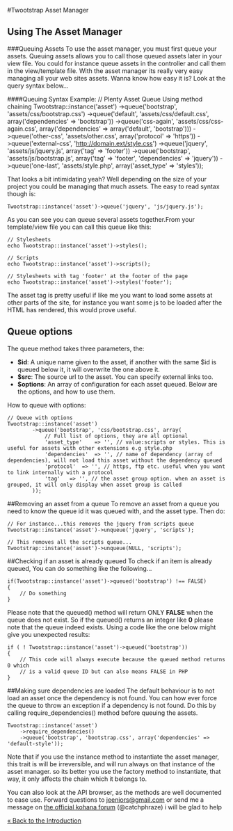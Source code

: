 #Twootstrap Asset Manager
## Using The Asset Manager

###Queuing Assets
To use the asset manager, you must first queue your assets. Queuing assets allows
you to call those queued assets later in your view file. You could for instance
queue assets in the controller and call them in the view/template file.
With the asset manager its really very easy managing all your web sites assets.
Wanna know how easy it is? Look at the query syntax below...

####Queuing Syntax Example:
	  // Plenty Asset Queue Using method chaining
	  Twootstrap::instance('asset')
	 		->queue('bootstrap', 'assets/css/bootstrap.css')
	 		->queue('default', 'assets/css/default.css', array('dependencies' => 'bootstrap'))
	 		->queue('css-again', 'assets/css/css-again.css', array('dependencies' => array('default', 'bootstrap')))
	 		->queue('other-css', 'assets/other.css', array('protocol' => 'https'))
	 		->queue('external-css', 'http://domain.ext/style.css')
	 		->queue('jquery', 'assets/js/jquery.js', array('tag' => 'footer'))
	 		->queue('bootstrap', 'assets/js/bootstrap.js', array('tag' => 'footer', 'dependencies' => 'jquery'))
	 		->queue('one-last', 'assets/style.php', array('asset_type' => 'styles'));

That looks a bit intimidating yeah? Well depending on the size of your project you could be managing that much assets.
The easy to read syntax though is:

	Twootstrap::instance('asset')->queue('jquery', 'js/jquery.js');

As you can see you can queue several assets together.From your template/view file you can call this queue like this:

    // Stylesheets
    echo Twootstrap::instance('asset')->styles();

    // Scripts
    echo Twootstrap::instance('asset')->scripts();

    // Stylesheets with tag 'footer' at the footer of the page
    echo Twootstrap::instance('asset')->styles('footer');

The asset tag is pretty useful if like me you want to load some assets at other parts of the site, for instance you want some js to be loaded after the HTML has rendered, this would prove useful.

## Queue options
The queue method takes three parameters, the:

 - **$id**: A unique name given to the asset, if another with the same $id is queued below it, it will overwrite the one above it.
 - **$src**: The source url to the asset. You can specify external links too.
 - **$options**: An array of configuration for each asset queued. Below are the options, and how to use them.

How to queue with options:

    // Queue with options
    Twootstrap::instance('asset')
			->queue('bootstrap', 'css/bootstrap.css', array(
				// Full list of options, they are all optional
				'asset_type'	=> '', // value:scripts or styles. This is useful for assets with other extensions e.g style.php
				'dependencies'	=> '', // name of dependency (array of dependencies), will not load this asset without the dependency queued
				'protocol'	=> '', // https, ftp etc. useful when you want to link internally with a protocol
				'tag'	=> '', // the asset group option. when an asset is grouped, it will only display when asset group is called
			));

##Removing an asset from a queue
To remove an asset from a queue you need to know the queue id it was queued with, and the asset type. Then do:

    // For instance...this removes the jquery from scripts queue
    Twootstrap::instance('asset')->unqueue('jquery', 'scripts');

	// This removes all the scripts queue...
	Twootstrap::instance('asset')->unqueue(NULL, 'scripts');

##Checking if an asset is already queued
To check if an item is already queued, You can do something like the following...

    if(Twootstrap::instance('asset')->queued('bootstrap') !== FALSE)
	{
		// Do something
	}

Please note that the queued() method will return ONLY **FALSE** when the queue does not exist. So if the queued() returns an integer like **0** please note that the queue indeed exists. Using a code like the one below might give you unexpected results:

    if ( ! Twootstrap::instance('asset')->queued('bootstrap'))
	{
		// This code will always execute because the queued method returns 0 which
		// is a valid queue ID but can also means FALSE in PHP
	}

##Making sure dependencies are loaded
The default behaviour is to not load an asset once the dependency is not found. You can how ever force the queue
to throw an exception if a dependency is not found. Do this by calling require_dependencies() method before queuing the
assets.

    Twootstrap::instance('asset')
		->require_dependencies()
		->queue('bootstrap', 'bootstrap.css', array('dependencies' => 'default-style'));

Note that if you use the instance method to instantiate the asset manager, this trait is will be irreversible,
and will run always on that instance of the asset manager. so its
better you use the factory method to instantiate, that way, it only affects the chain which it belongs to.

You can also look at the API browser, as the methods are well documented to ease use. Forward questions to
jeeniors@gmail.com or send me a message on [the official kohana forum](http://forum.kohanaframework.org) (@catchphraze)
i will be glad to help

[&#171; Back to the Introduction]()